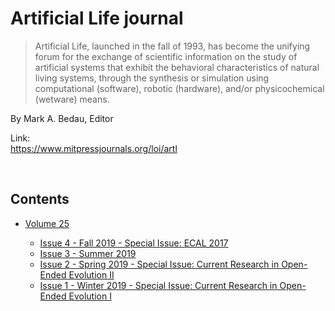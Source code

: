 # Artificial Life journal  

> Artificial Life, launched in the fall of 1993, has become the unifying forum for the exchange of scientific information on the study of artificial systems that exhibit the behavioral characteristics of natural living systems, through the synthesis or simulation using computational (software), robotic (hardware), and/or physicochemical (wetware) means.

By Mark A. Bedau, Editor  

Link:  
https://www.mitpressjournals.org/loi/artl

<br>

## Contents  
- [Volume 25](https://github.com/bioerrorlog/ALife-OpenAccess-Papers/tree/master/Artificial-Life-journal/Volume_25)

    - [Issue 4 - Fall 2019 - Special Issue: ECAL 2017](https://github.com/bioerrorlog/ALife-OpenAccess-Papers/tree/master/Artificial-Life-journal/Volume_25/Issue_4_Fall_2019_Special_Issue_ECAL_2017)
    - [Issue 3 - Summer 2019](https://github.com/bioerrorlog/ALife-OpenAccess-Papers/tree/master/Artificial-Life-journal/Volume_25/Issue_3_Summer_2019)
    - [Issue 2 - Spring 2019 - Special Issue: Current Research in Open-Ended Evolution II](https://github.com/bioerrorlog/ALife-OpenAccess-Papers/tree/master/Artificial-Life-journal/Volume_25/Issue_2_Spring_2019_Special_Issue_Current_Research_in_Open_Ended_Evolution_II)
    - [Issue 1 - Winter 2019 - Special Issue: Current Research in Open-Ended Evolution I](https://github.com/bioerrorlog/ALife-OpenAccess-Papers/tree/master/Artificial-Life-journal/Volume_25/Issue_1_Winter_2019_Special_Issue_Current_Research_in_Open_Ended_Evolution_I)